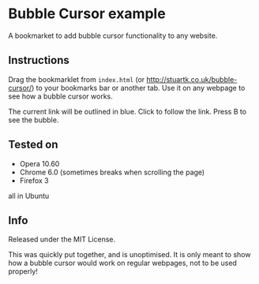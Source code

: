 Bubble Cursor example
=====================

A bookmarket to add bubble cursor functionality to any website.

Instructions
------------
Drag the bookmarklet from `index.html` (or <http://stuartk.co.uk/bubble-cursor/>)
to your bookmarks bar or another tab. Use it on any webpage to see how a bubble
cursor works.

The current link will be outlined in blue. Click to follow the link. Press B to
see the bubble.

Tested on
---------
 * Opera 10.60
 * Chrome 6.0 (sometimes breaks when scrolling the page)
 * Firefox 3

all in Ubuntu

Info
----

Released under the MIT License.

This was quickly put together, and is unoptimised. It is only meant to show how
a bubble cursor would work on regular webpages, not to be used properly!
